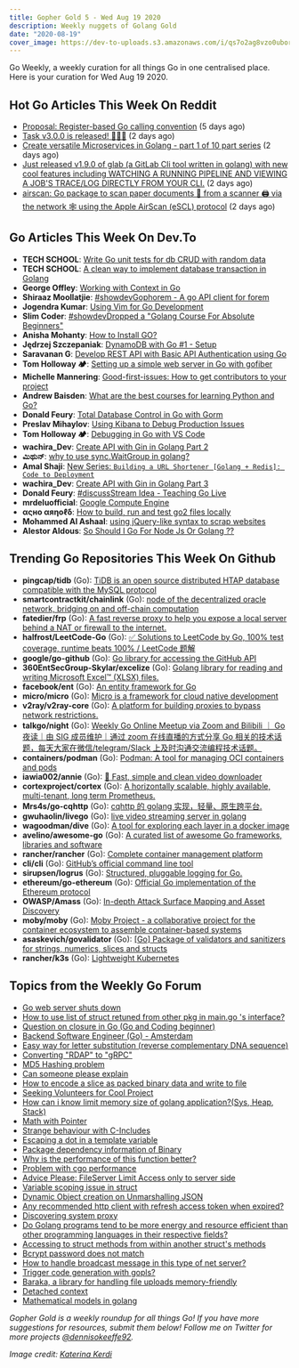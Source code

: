 ```yaml
---
title: Gopher Gold 5 - Wed Aug 19 2020
description: Weekly nuggets of Golang Gold
date: "2020-08-19"
cover_image: https://dev-to-uploads.s3.amazonaws.com/i/qs7o2ag8vzo0uborgc7v.png
---
```


Go Weekly, a weekly curation for all things Go in one centralised place. Here is your curation for Wed Aug 19 2020.



## Hot Go Articles This Week On Reddit

- [Proposal: Register-based Go calling convention](https://www.reddit.com/r/golang/comments/i8x4xe/proposal_registerbased_go_calling_convention/) (5 days ago)
- [Task v3.0.0 is released! 🎉🎉🎉](https://www.reddit.com/r/golang/comments/ib4px3/task_v300_is_released/) (2 days ago)
- [Create versatile Microservices in Golang - part 1 of 10 part series](https://www.reddit.com/r/golang/comments/iap0gv/create_versatile_microservices_in_golang_part_1/) (2 days ago)
- [Just released v1.9.0 of glab (a GitLab Cli tool written in golang) with new cool features including WATCHING A RUNNING PIPELINE AND VIEWING A JOB'S TRACE/LOG DIRECTLY FROM YOUR CLI.](https://www.reddit.com/r/golang/comments/ib3rhe/just_released_v190_of_glab_a_gitlab_cli_tool/) (2 days ago)
- [airscan: Go package to scan paper documents 📄 from a scanner 🖨️ via the network 🕸️ using the Apple AirScan (eSCL) protocol](https://www.reddit.com/r/golang/comments/iascmx/airscan_go_package_to_scan_paper_documents_from_a/) (2 days ago)



## Go Articles This Week On Dev.To

- **TECH SCHOOL**: [Write Go unit tests for db CRUD with random data](https://dev.to/techschoolguru/write-go-unit-tests-for-db-crud-with-random-data-53no)
- **TECH SCHOOL**: [A clean way to implement database transaction in Golang](https://dev.to/techschoolguru/a-clean-way-to-implement-database-transaction-in-golang-2ba)
- **George Offley**: [Working with Context in Go](https://dev.to/georgeoffley/working-with-context-in-go-75e)
- **Shiraaz Moollatjie**: [#showdevGophorem - A go API client for forem](https://dev.to/shiraazm/gophorem-a-go-api-client-for-forem-3m62)
- **Jogendra Kumar**: [Using Vim for Go Development](https://dev.to/jogendra/using-vim-for-go-development-5hc6)
- **Slim Coder**: [#showdevDropped a "Golang Course For Absolute Beginners"](https://dev.to/viveksharmaui/golang-for-absolute-beginners-1l8e)
- **Anisha Mohanty**: [How to Install GO?](https://dev.to/anisha/how-to-install-go-2pd4)
- **Jędrzej Szczepaniak**: [DynamoDB with Go #1 - Setup](https://dev.to/jbszczepaniak/dynamodb-with-go-1-setup-1nnm)
- **Saravanan G**: [Develop REST API with Basic API Authentication using Go](https://dev.to/chefgs/develop-rest-api-with-basic-api-authentication-using-go-2ce4)
- **Tom Holloway 🏕**: [Setting up a simple web server in Go with gofiber](https://dev.to/nyxtom/setting-up-a-simple-web-server-in-go-with-gofiber-1l31)
- **Michelle Mannering**: [Good-first-issues: How to get contributors to your project](https://dev.to/github/good-first-issues-how-to-get-contributors-to-your-project-2c7f)
- **Andrew Baisden**: [What are the best courses for learning Python and Go?](https://dev.to/andrewbaisden/what-are-the-best-courses-for-learning-python-and-go-4og3)
- **Donald Feury**: [Total Database Control in Go with Gorm](https://dev.to/dak425/total-database-control-in-go-with-gorm-16c4)
- **Preslav Mihaylov**: [Using Kibana to Debug Production Issues](https://dev.to/pmihaylov/using-kibana-to-debug-production-issues-2p4j)
- **Tom Holloway 🏕**: [Debugging in Go with VS Code](https://dev.to/nyxtom/debugging-in-go-in-vs-code-1c7f)
- **wachira_Dev**: [Create API with Gin in Golang Part 2](https://dev.to/tesh254/create-api-with-gin-in-golang-part-2-80)
- **ಮಿಥುನ್**: [why to use sync.WaitGroup in golang?](https://dev.to/mithunkumarc/why-to-use-sync-waitgroup-in-golang-34ph)
- **Amal Shaji**: [New Series: `Building a URL Shortener [Golang + Redis]: Code to Deployment`](https://dev.to/amalshaji/new-series-building-a-url-shortener-golang-redis-from-code-to-deployment-1150)
- **wachira_Dev**: [Create API with Gin in Golang Part 3](https://dev.to/tesh254/create-api-with-gin-in-golang-part-3-3fd1)
- **Donald Feury**: [#discussStream Idea - Teaching Go Live](https://dev.to/dak425/stream-idea-teaching-go-live-2234)
- **mrdeluofficial**: [Google Compute Engine](https://dev.to/mrdeluofficial/google-compute-engine-53f9)
- **αςнο αяηοℓδ**: [How to build, run and test go2 files locally](https://dev.to/acho_arnold/how-to-build-run-and-test-go2-files-locally-3gj0)
- **Mohammed Al Ashaal**: [using jQuery-like syntax to scrap websites](https://dev.to/alash3al/using-jquery-like-syntax-to-scrap-websites-db8)
- **Alestor Aldous**: [So Should I Go For Node Js Or Golang ??](https://dev.to/alestor123/so-should-i-go-for-node-js-or-golang-1l4b)



## Trending Go Repositories This Week On Github

- **pingcap/tidb** (Go): [TiDB is an open source distributed HTAP database compatible with the MySQL protocol](https://github.com/pingcap/tidb)
- **smartcontractkit/chainlink** (Go): [node of the decentralized oracle network, bridging on and off-chain computation](https://github.com/smartcontractkit/chainlink)
- **fatedier/frp** (Go): [A fast reverse proxy to help you expose a local server behind a NAT or firewall to the internet.](https://github.com/fatedier/frp)
- **halfrost/LeetCode-Go** (Go): [✅ Solutions to LeetCode by Go, 100% test coverage, runtime beats 100% / LeetCode 题解](https://github.com/halfrost/LeetCode-Go)
- **google/go-github** (Go): [Go library for accessing the GitHub API](https://github.com/google/go-github)
- **360EntSecGroup-Skylar/excelize** (Go): [Golang library for reading and writing Microsoft Excel™ (XLSX) files.](https://github.com/360EntSecGroup-Skylar/excelize)
- **facebook/ent** (Go): [An entity framework for Go](https://github.com/facebook/ent)
- **micro/micro** (Go): [Micro is a framework for cloud native development](https://github.com/micro/micro)
- **v2ray/v2ray-core** (Go): [A platform for building proxies to bypass network restrictions.](https://github.com/v2ray/v2ray-core)
- **talkgo/night** (Go): [Weekly Go Online Meetup via Zoom and Bilibili ｜ Go 夜读｜由 SIG 成员维护｜通过 zoom 在线直播的方式分享 Go 相关的技术话题，每天大家在微信/telegram/Slack 上及时沟通交流编程技术话题。](https://github.com/talkgo/night)
- **containers/podman** (Go): [Podman: A tool for managing OCI containers and pods](https://github.com/containers/podman)
- **iawia002/annie** (Go): [👾 Fast, simple and clean video downloader](https://github.com/iawia002/annie)
- **cortexproject/cortex** (Go): [A horizontally scalable, highly available, multi-tenant, long term Prometheus.](https://github.com/cortexproject/cortex)
- **Mrs4s/go-cqhttp** (Go): [cqhttp 的 golang 实现，轻量、原生跨平台.](https://github.com/Mrs4s/go-cqhttp)
- **gwuhaolin/livego** (Go): [live video streaming server in golang](https://github.com/gwuhaolin/livego)
- **wagoodman/dive** (Go): [A tool for exploring each layer in a docker image](https://github.com/wagoodman/dive)
- **avelino/awesome-go** (Go): [A curated list of awesome Go frameworks, libraries and software](https://github.com/avelino/awesome-go)
- **rancher/rancher** (Go): [Complete container management platform](https://github.com/rancher/rancher)
- **cli/cli** (Go): [GitHub’s official command line tool](https://github.com/cli/cli)
- **sirupsen/logrus** (Go): [Structured, pluggable logging for Go.](https://github.com/sirupsen/logrus)
- **ethereum/go-ethereum** (Go): [Official Go implementation of the Ethereum protocol](https://github.com/ethereum/go-ethereum)
- **OWASP/Amass** (Go): [In-depth Attack Surface Mapping and Asset Discovery](https://github.com/OWASP/Amass)
- **moby/moby** (Go): [Moby Project - a collaborative project for the container ecosystem to assemble container-based systems](https://github.com/moby/moby)
- **asaskevich/govalidator** (Go): [[Go] Package of validators and sanitizers for strings, numerics, slices and structs](https://github.com/asaskevich/govalidator)
- **rancher/k3s** (Go): [Lightweight Kubernetes](https://github.com/rancher/k3s)



## Topics from the Weekly Go Forum

- [Go web server shuts down](https://forum.golangbridge.org/t/go-web-server-shuts-down/20097)
- [How to use list of struct retuned from other pkg in main.go 's interface?](https://forum.golangbridge.org/t/how-to-use-list-of-struct-retuned-from-other-pkg-in-main-go-s-interface/20120)
- [Question on closure in Go (Go and Coding beginner)](https://forum.golangbridge.org/t/question-on-closure-in-go-go-and-coding-beginner/20086)
- [Backend Software Engineer (Go) - Amsterdam](https://forum.golangbridge.org/t/backend-software-engineer-go-amsterdam/20135)
- [Easy way for letter substitution (reverse complementary DNA sequence)](https://forum.golangbridge.org/t/easy-way-for-letter-substitution-reverse-complementary-dna-sequence/20101)
- [Converting "RDAP" to "gRPC"](https://forum.golangbridge.org/t/converting-rdap-to-grpc/20071)
- [MD5 Hashing problem](https://forum.golangbridge.org/t/md5-hashing-problem/20095)
- [Can someone please explain](https://forum.golangbridge.org/t/can-someone-please-explain/20117)
- [How to encode a slice as packed binary data and write to file](https://forum.golangbridge.org/t/how-to-encode-a-slice-as-packed-binary-data-and-write-to-file/20111)
- [Seeking Volunteers for Cool Project](https://forum.golangbridge.org/t/seeking-volunteers-for-cool-project/20092)
- [How can i know limit memory size of golang application?(Sys, Heap, Stack)](https://forum.golangbridge.org/t/how-can-i-know-limit-memory-size-of-golang-application-sys-heap-stack/20070)
- [Math with Pointer](https://forum.golangbridge.org/t/math-with-pointer/20079)
- [Strange behaviour with C-Includes](https://forum.golangbridge.org/t/strange-behaviour-with-c-includes/20090)
- [Escaping a dot in a template variable](https://forum.golangbridge.org/t/escaping-a-dot-in-a-template-variable/20122)
- [Package dependency information of Binary](https://forum.golangbridge.org/t/package-dependency-information-of-binary/20100)
- [Why is the performance of this function better?](https://forum.golangbridge.org/t/why-is-the-performance-of-this-function-better/20137)
- [Problem with cgo performance](https://forum.golangbridge.org/t/problem-with-cgo-performance/20114)
- [Advice Please: FileServer Limit Access only to server side](https://forum.golangbridge.org/t/advice-please-fileserver-limit-access-only-to-server-side/20084)
- [Variable scoping issue in struct](https://forum.golangbridge.org/t/variable-scoping-issue-in-struct/20075)
- [Dynamic Object creation on Unmarshalling JSON](https://forum.golangbridge.org/t/dynamic-object-creation-on-unmarshalling-json/20139)
- [Any recommended http client with refresh access token when expired?](https://forum.golangbridge.org/t/any-recommended-http-client-with-refresh-access-token-when-expired/20133)
- [Discovering system proxy](https://forum.golangbridge.org/t/discovering-system-proxy/20148)
- [Do Golang programs tend to be more energy and resource efficient than other programming languages in their respective fields?](https://forum.golangbridge.org/t/do-golang-programs-tend-to-be-more-energy-and-resource-efficient-than-other-programming-languages-in-their-respective-fields/20108)
- [Accessing to struct methods from within another struct's methods](https://forum.golangbridge.org/t/accessing-to-struct-methods-from-within-another-structs-methods/20143)
- [Bcrypt password does not match](https://forum.golangbridge.org/t/bcrypt-password-does-not-match/20099)
- [How to handle broadcast message in this type of net server?](https://forum.golangbridge.org/t/how-to-handle-broadcast-message-in-this-type-of-net-server/20078)
- [Trigger code generation with gopls?](https://forum.golangbridge.org/t/trigger-code-generation-with-gopls/20124)
- [Baraka, a library for handling file uploads memory-friendly](https://forum.golangbridge.org/t/baraka-a-library-for-handling-file-uploads-memory-friendly/20128)
- [Detached context](https://forum.golangbridge.org/t/detached-context/20155)
- [Mathematical models in golang](https://forum.golangbridge.org/t/mathematical-models-in-golang/20157)

_Gopher Gold is a weekly roundup for all things Go! If you have more suggestions for resources, submit them below! Follow me on Twitter for more projects [@dennisokeeffe92](https://twitter.com/dennisokeeffe92)._

_Image credit: [Katerina Kerdi](https://unsplash.com/@katekerdi)_
